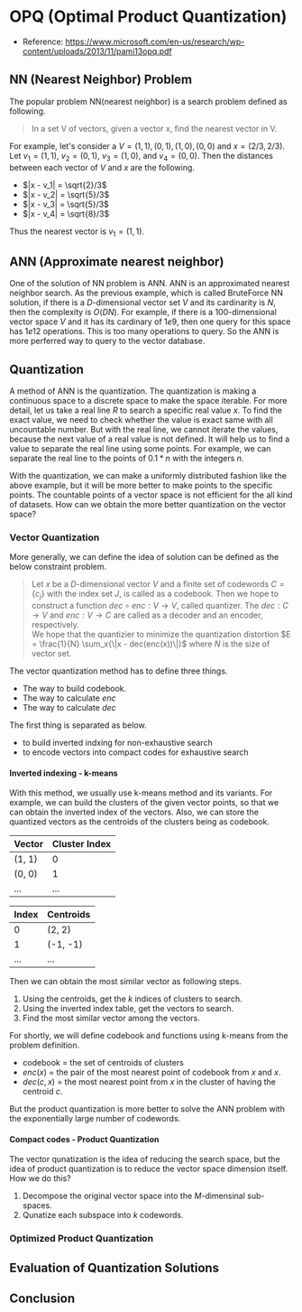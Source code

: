 # OPQ (Optimal Product Quantization)

- Reference: https://www.microsoft.com/en-us/research/wp-content/uploads/2013/11/pami13opq.pdf

## NN (Nearest Neighbor) Problem

The popular problem NN(nearest neighbor) is a search problem defined as following.

> In a set V of vectors, given a vector x, find the nearest vector in V.

For example, let's consider a $V = {(1, 1), (0, 1), (1, 0), (0, 0)}$ and $x = (2/3, 2/3)$. Let $v_1 = (1, 1)$, $v_2 = (0,1)$, $v_3 = (1, 0)$, and $v_4 = (0, 0)$. Then the distances between each vector of $V$ and $x$ are the following.

- $|x - v_1| = \sqrt{2}/3$
- $|x - v_2| = \sqrt{5}/3$
- $|x - v_3| = \sqrt{5}/3$
- $|x - v_4| = \sqrt{8}/3$

Thus the nearest vector is $v_1 = (1, 1)$.

## ANN (Approximate nearest neighbor)

One of the solution of NN problem is ANN. ANN is an approximated nearest neighbor search. As the previous example, which is called BruteForce NN solution, if there is a $D$-dimensional vector set $V$ and its cardinarity is $N$, then the complexity is $O(DN)$. For example, if there is a $100$-dimensional vector space $V$ and it has its cardinary of $1e9$, then one query for this space has $1e12$ operations. This is too many operations to query. So the ANN is more perferred way to query to the vector database.

## Quantization

A method of ANN is the quantization. The quantization is making a continuous space to a discrete space to make the space iterable. For more detail, let us take a real line $R$ to search a specific real value $x$. To find the exact value, we need to check whether the value is exact same with all uncountable number. But with the real line, we cannot iterate the values, because the next value of a real value is not defined. It will help us to find a value to separate the real line using some points. For example, we can separate the real line to the points of $0.1 * n$ with the integers $n$.

With the quantization, we can make a uniformly distributed fashion like the above example, but it will be more better to make points to the specific points. The countable points of a vector space is not efficient for the all kind of datasets. How can we obtain the more better quantization on the vector space?

### Vector Quantization

More generally, we can define the idea of solution can be defined as the below constraint problem.

> Let $x$ be a $D$-dimensional vector $V$ and a finite set of codewords $C= \{c_j\}$ with the index set $J$, is called as a codebook. Then we hope to construct a function $dec \circ enc: V \to V$, called quantizer. The $dec: C \to V$ and $enc: V \to C$ are called as a decoder and an encoder, respectively.  
> We hope that the quantizier to minimize the quantization distortion $E = \frac{1}{N} \sum_x{\|x - dec(enc(x))\|}$ where $N$ is the size of vector set.

The vector quantization method has to define three things.

- The way to build codebook.
- The way to calculate $enc$
- The way to calculate $dec$

The first thing is separated as below.

- to build inverted indxing for non-exhaustive search
- to encode vectors into compact codes for exhaustive search

#### Inverted indexing - k-means

With this method, we usually use k-means method and its variants. For example, we can build the clusters of the given vector points, so that we can obtain the inverted index of the vectors. Also, we can store the quantized vectors as the centroids of the clusters being as codebook.

| Vector | Cluster Index |
|-|-|
| (1, 1) | 0 |
| (0, 0) | 1 |
| ... | ... |

| Index | Centroids |
|-|-|
| 0 | (2, 2) |
| 1 | (-1, -1) |
| ... | ... |

Then we can obtain the most similar vector as following steps.

1. Using the centroids, get the $k$ indices of clusters to search.
2. Using the inverted index table, get the vectors to search.
3. Find the most similar vector among the vectors.

For shortly, we will define codebook and functions using k-means from the problem definition.

- codebook = the set of centroids of clusters
- $enc(x)$ = the pair of the most nearest point of codebook from $x$ and $x$.
- $dec(c, x)$ = the most nearest point from $x$ in the cluster of having the centroid $c$. 

But the product quantization is more better to solve the ANN problem with the exponentially large number of codewords.

#### Compact codes - Product Quantization

The vector qunatization is the idea of reducing the search space, but the idea of product quantization is to reduce the vector space dimension itself. How we do this?

1. Decompose the original vector space into the $M$-dimensinal sub-spaces.
2. Qunatize each subspace into $k$ codewords.

### Optimized Product Quantization

## Evaluation of Quantization Solutions

## Conclusion
